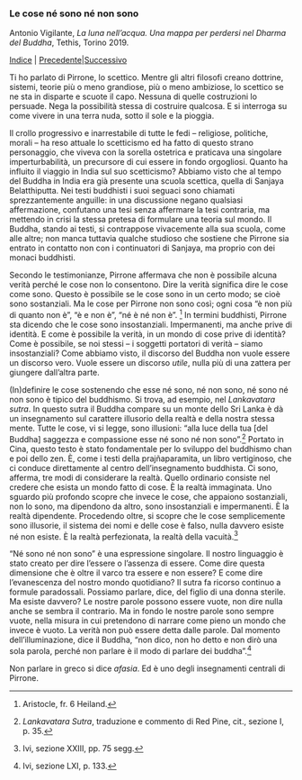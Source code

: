<link rel="stylesheet" href="../assets/style.css">

### Le cose né sono né non sono

Antonio Vigilante, _La luna nell’acqua. Una mappa per perdersi nel Dharma del Buddha_, Tethis, Torino 2019.

[Indice](index.md) | [Precedente](intermezzo.md)|[Successivo](nagarjuna.md)

Ti ho parlato di Pirrone, lo scettico. Mentre gli altri filosofi creano dottrine, sistemi, teorie più o meno grandiose, più o meno ambiziose, lo scettico se ne sta in disparte e scuote il capo. Nessuna di quelle costruzioni lo persuade. Nega la possibilità stessa di costruire qualcosa. E si interroga su come vivere in una terra nuda, sotto il sole e la pioggia.

Il crollo progressivo e inarrestabile di tutte le fedi – religiose, politiche, morali – ha reso attuale lo scetticismo ed ha fatto di questo strano personaggio, che viveva con la sorella ostetrica e praticava una singolare imperturbabilità, un precursore di cui essere in fondo orgogliosi. Quanto ha influito il viaggio in India sul suo scetticismo? Abbiamo visto che al tempo del Buddha in India era già presente una scuola scettica, quella di Sanjaya Belatthiputta. Nei testi buddhisti i suoi seguaci sono chiamati sprezzantemente anguille: in una discussione negano qualsiasi affermazione, confutano una tesi senza affermare la tesi contraria, ma mettendo in crisi la stessa pretesa di formulare una teoria sul mondo. Il Buddha, stando ai testi, si contrappose vivacemente alla sua scuola, come alle altre; non manca tuttavia qualche studioso che sostiene che Pirrone sia entrato in contatto non con i continuatori di Sanjaya, ma proprio con dei monaci buddhisti.

Secondo le testimonianze, Pirrone affermava che non è possibile alcuna verità perché le cose non lo consentono. Dire la verità significa dire le cose come sono. Questo è possibile se le cose sono in un certo modo; se cioè sono sostanziali. Ma le cose per Pirrone non sono così; ogni cosa “è non più di quanto non è”, “è e non è”, “né è né non è”. [^69] In termini buddhisti, Pirrone sta dicendo che le cose sono insostanziali. Impermanenti, ma anche prive di identità. E come è possibile la verità, in un mondo di cose prive di identità? Come è possibile, se noi stessi – i soggetti portatori di verità – siamo insostanziali? Come abbiamo visto, il discorso del Buddha non vuole essere un discorso vero. Vuole essere un discorso _utile_, nulla più di una zattera per giungere dall’altra parte.

(In)definire le cose sostenendo che esse né sono, né non sono, né sono né non sono è tipico del buddhismo. Si trova, ad esempio, nel _Lankavatara sutra_. In questo sutra il Buddha compare su un monte dello Sri Lanka è dà un insegnamento sul carattere illusorio della realtà e della nostra stessa mente. Tutte le cose, vi si legge, sono illusioni: “alla luce della tua \[del Buddha\] saggezza e compassione esse né sono né non sono”.[^70] Portato in Cina, questo testo è stato fondamentale per lo sviluppo del buddhismo chan e poi dello zen. È, come i testi della prajñaparamita, un libro vertiginoso, che ci conduce direttamente al centro dell’insegnamento buddhista. Ci sono, afferma, tre modi di considerare la realtà. Quello ordinario consiste nel credere che esista un mondo fatto di cose. È la realtà immaginata. Uno sguardo più profondo scopre che invece le cose, che appaiono sostanziali, non lo sono, ma dipendono da altro, sono insostanziali e impermanenti. È la realtà dipendente. Procedendo oltre, si scopre che le cose semplicemente sono illusorie, il sistema dei nomi e delle cose è falso, nulla davvero esiste né non esiste. È la realtà perfezionata, la realtà della vacuità.[^71]

“Né sono né non sono” è una espressione singolare. Il nostro linguaggio è stato creato per dire l’essere o l’assenza di essere. Come dire questa dimensione che è oltre il varco tra essere e non essere? E come dire l’evanescenza del nostro mondo quotidiano? Il sutra fa ricorso continuo a formule paradossali. Possiamo parlare, dice, del figlio di una donna sterile. Ma esiste davvero? Le nostre parole possono essere vuote, non dire nulla anche se sembra il contrario. Ma in fondo le nostre parole sono sempre vuote, nella misura in cui pretendono di narrare come pieno un mondo che invece è vuoto. La verità non può essere detta dalle parole. Dal momento dell’illuminazione, dice il Buddha, “non dico, non ho detto e non dirò una sola parola, perché non parlare è il modo di parlare dei buddha”.[^72]

Non parlare in greco si dice _afasia_. Ed è uno degli insegnamenti centrali di Pirrone.

[^69]: Aristocle, fr. 6 Heiland.
[^70]: *Lankavatara Sutra*, traduzione e commento di Red Pine, cit., sezione I, p. 35.
[^71]: Ivi, sezione XXIII, pp. 75 segg. 
[^72]: Ivi, sezione LXI, p. 133.
